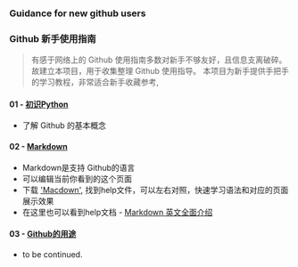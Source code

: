 ### Guidance for new github users
### Github 新手使用指南
> 有感于网络上的 Github 使用指南多数对新手不够友好，且信息支离破碎。故建立本项目，用于收集整理 Github 使用指导。
> 本项目为新手提供手把手的学习教程，非常适合新手收藏参考,

#### 01 - [初识Python](https://github.com/yoyoleo/guide_for_new_github_users/tree/yoyoleo-patch-1)
- 了解 Github 的基本概念

#### 02 - [Markdown](https://github.com/yoyoleo/guide_for_new_github_users/tree/yoyoleo-patch-2)
- Markdown是支持 Github的语言
- 可以编辑当前你看到的这个页面
- 下载 ['Macdown'](https://macdown.uranusjr.com/), 找到help文件，可以左右对照，快速学习语法和对应的页面展示效果
- 在这里也可以看到help文档 - [Markdown 英文全面介绍](https://github.com/yoyoleo/guide_for_new_github_users/tree/yoyoleo-patch-2-1)

#### 03 - [Github的用途](https://github.com/yoyoleo/guide_for_new_github_users/tree/yoyoleo-patch-3)
- to be continued.
